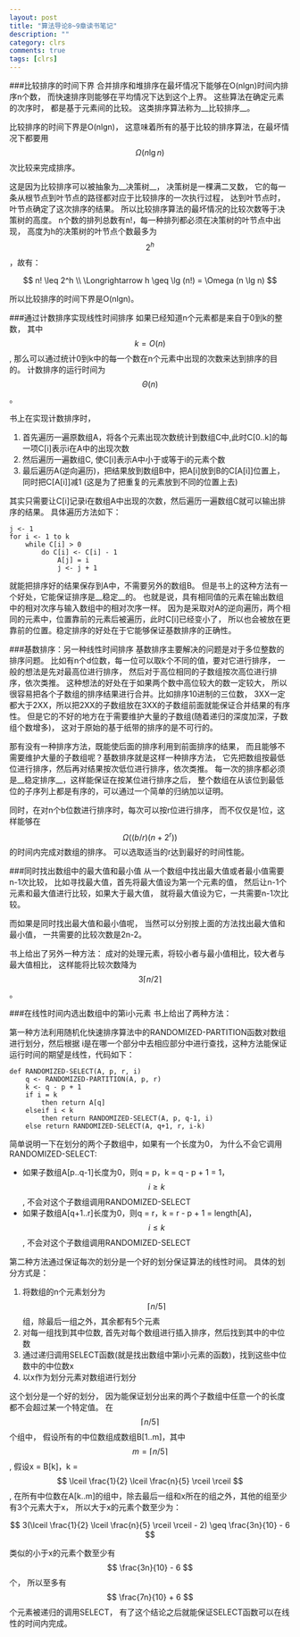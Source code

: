 ```yaml
---
layout: post
title: "算法导论8~9章读书笔记"
description: ""
category: clrs
comments: true
tags: [clrs]
---
```


###比较排序的时间下界
合并排序和堆排序在最坏情况下能够在O(nlgn)时间内排序n个数，
而快速排序则能够在平均情况下达到这个上界。
这些算法在确定元素的次序时，
都是基于元素间的比较。
这类排序算法称为__比较排序__。

比较排序的时间下界是O(nlgn)，
这意味着所有的基于比较的排序算法，在最坏情况下都要用$$ \Omega (n \lg n) $$
次比较来完成排序。

这是因为比较排序可以被抽象为__决策树__，
决策树是一棵满二叉数，
它的每一条从根节点到叶节点的路径都对应于比较排序的一次执行过程，
达到叶节点时，叶节点确定了这次排序的结果。
所以比较排序算法的最坏情况的比较次数等于决策树的高度。
n个数的排列总数有n!，每一种排列都必须在决策树的叶节点中出现，
高度为h的决策树的叶节点个数最多为$$ 2^h $$，故有：

$$
n! \leq 2^h \\
\Longrightarrow   h \geq \lg (n!) = \Omega (n \lg n)
$$

所以比较排序的时间下界是O(nlgn)。

<!--more-->

###通过计数排序实现线性时间排序
如果已经知道n个元素都是来自于0到k的整数，
其中$$ k = O(n) $$,
那么可以通过统计0到k中的每一个数在n个元素中出现的次数来达到排序的目的。
计数排序的运行时间为 $$ \Theta (n) $$。

书上在实现计数排序时，

1. 首先遍历一遍原数组A，将各个元素出现次数统计到数组C中,此时C[0..k]的每一项C[i]表示i在A中的出现次数
2. 然后遍历一遍数组C, 使C[i]表示A中小于或等于i的元素个数
3. 最后遍历A(逆向遍历)，把结果放到数组B中，把A[i]放到B的C[A[i]]位置上，同时把C[A[i]]减1
(这是为了把重复的元素放到不同的位置上去)

其实只需要让C[i]记录i在数组A中出现的次数，然后遍历一遍数组C就可以输出排序的结果。
具体遍历方法如下：

    j <- 1
    for i <- 1 to k
        while C[i] > 0
            do C[i] <- C[i] - 1 
                A[j] = i
                j <- j + 1

就能把排序好的结果保存到A中，不需要另外的数组B。
但是书上的这种方法有一个好处，它能保证排序是__稳定__的。
也就是说，具有相同值的元素在输出数组中的相对次序与输入数组中的相对次序一样。
因为是采取对A的逆向遍历，两个相同的元素中，位置靠前的元素后被遍历，此时C[i]已经变小了，
所以也会被放在更靠前的位置。稳定排序的好处在于它能够保证基数排序的正确性。

###基数排序：另一种线性时间排序
基数排序主要解决的问题是对于多位整数的排序问题。
比如有n个d位数，每一位可以取k个不同的值，要对它进行排序，
一般的想法是先对最高位进行排序，
然后对于高位相同的子数组按次高位进行排序，依次类推。
这种想法的好处在于如果两个数中高位较大的数一定较大，
所以很容易把各个子数组的排序结果进行合并。比如排序10进制的三位数，
3XX一定都大于2XX，所以把2XX的子数组放在3XX的子数组前面就能保证合并结果的有序性。
但是它的不好的地方在于需要维护大量的子数组(随着递归的深度加深，子数组个数增多)，
这对于原始的基于纸带的排序的是不可行的。

那有没有一种排序方法，既能使后面的排序利用到前面排序的结果，
而且能够不需要维护大量的子数组呢？基数排序就是这样一种排序方法，
它先把数组按最低位进行排序，然后再对结果按次低位进行排序，依次类推。
每一次的排序都必须是__稳定排序__，这样能保证在按某位进行排序之后，
整个数组在从该位到最低位的子序列上都是有序的，可以通过一个简单的归纳加以证明。

同时，在对n个b位数进行排序时，每次可以按r位进行排序，
而不仅仅是1位，这样能够在$$ \Omega ((b/r)(n + 2^r)) $$的时间内完成对数组的排序。
可以选取适当的r达到最好的时间性能。

###同时找出数组中的最大值和最小值
从一个数组中找出最大值或者最小值需要n-1次比较，
比如寻找最大值，首先将最大值设为第一个元素的值，
然后让n-1个元素和最大值进行比较，如果大于最大值，
就将最大值设为它，一共需要n-1次比较。

而如果是同时找出最大值和最小值呢，
当然可以分别按上面的方法找出最大值和最小值，
一共需要的比较次数是2n-2。

书上给出了另外一种方法：
成对的处理元素，将较小者与最小值相比，较大者与最大值相比，
这样能将比较次数降为$$  3 \lceil n/2 \rceil $$。

###在线性时间内选出数组中的第i小元素
书上给出了两种方法：

第一种方法利用随机化快速排序算法中的RANDOMIZED-PARTITION函数对数组进行划分，然后根据
i是在哪一个部分中去相应部分中进行查找，这种方法能保证运行时间的期望是线性，代码如下：

    def RANDOMIZED-SELECT(A, p, r, i)
        q <- RANDOMIZED-PARTITION(A, p, r)
        k <- q - p + 1
        if i = k
            then return A[q]
        elseif i < k
            then return RANDOMIZED-SELECT(A, p, q-1, i)
        else return RANDOMIZED-SELECT(A, q+1, r, i-k)

简单说明一下在划分的两个子数组中，如果有一个长度为0，
为什么不会它调用RANDOMIZED-SELECT:

* 如果子数组A[p..q-1]长度为0，则q = p，k = q - p + 1 = 1，$$ i \geq k $$, 不会对这个子数组调用RANDOMIZED-SELECT
* 如果子数组A[q+1..r]长度为0，则q = r，k = r - p + 1 = length[A]，$$ i \leq k $$, 不会对这个子数组调用RANDOMIZED-SELECT

第二种方法通过保证每次的划分是一个好的划分保证算法的线性时间。
具体的划分方式是：

1. 将数组的n个元素划分为 $$ \lceil n/5 \rceil $$组，除最后一组之外，其余都有5个元素
2. 对每一组找到其中位数, 首先对每个数组进行插入排序，然后找到其中的中位数
3. 通过递归调用SELECT函数(就是找出数组中第i小元素的函数)，找到这些中位数中的中位数x
4. 以x作为划分元素对数组进行划分

这个划分是一个好的划分，
因为能保证划分出来的两个子数组中任意一个的长度都不会超过某一个特定值。
在$$ \lceil n/5 \rceil $$个组中，
假设所有的中位数组成数组B[1..m]，其中 $$ m = \lceil n/5 \rceil $$,
假设x = B[k]，k = $$ \lceil \frac{1}{2} \lceil \frac{n}{5} \rceil \rceil $$,
在所有中位数在A[k..m]的组中，除去最后一组和x所在的组之外，其他的组至少有3个元素大于x，
所以大于x的元素个数至少为：

$$
3(\lceil \frac{1}{2} \lceil \frac{n}{5} \rceil \rceil - 2) \geq \frac{3n}{10} - 6
$$

类似的小于x的元素个数至少有$$ \frac{3n}{10} - 6 $$个，
所以至多有$$ \frac{7n}{10} + 6 $$个元素被递归的调用SELECT，
有了这个结论之后就能保证SELECT函数可以在线性的时间内完成。
